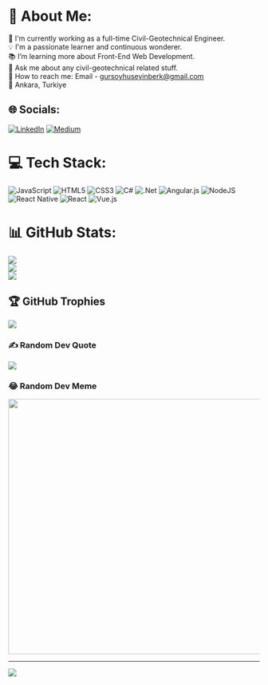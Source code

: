 # 💫 About Me:
👷 I'm currently working as a full-time Civil-Geotechnical Engineer.<br>💡  I'm a passionate learner and continuous wonderer.<br>📚 I’m learning more about Front-End Web Development.<br>💬 Ask me about any civil-geotechnical related stuff.<br>📧 How to reach me: Email - gursoyhuseyinberk@gmail.com<br>📍   Ankara, Turkiye


## 🌐 Socials:
[![LinkedIn](https://img.shields.io/badge/LinkedIn-%230077B5.svg?logo=linkedin&logoColor=white)](https://linkedin.com/in/hbgursoy) [![Medium](https://img.shields.io/badge/Medium-12100E?logo=medium&logoColor=white)](https://medium.com/@hbgursoy) 

# 💻 Tech Stack:
![JavaScript](https://img.shields.io/badge/javascript-%23323330.svg?style=flat&logo=javascript&logoColor=%23F7DF1E) ![HTML5](https://img.shields.io/badge/html5-%23E34F26.svg?style=flat&logo=html5&logoColor=white) ![CSS3](https://img.shields.io/badge/css3-%231572B6.svg?style=flat&logo=css3&logoColor=white) ![C#](https://img.shields.io/badge/c%23-%23239120.svg?style=flat&logo=c-sharp&logoColor=white) ![.Net](https://img.shields.io/badge/.NET-5C2D91?style=flat&logo=.net&logoColor=white) ![Angular.js](https://img.shields.io/badge/angular.js-%23E23237.svg?style=flat&logo=angularjs&logoColor=white) ![NodeJS](https://img.shields.io/badge/node.js-6DA55F?style=flat&logo=node.js&logoColor=white) ![React Native](https://img.shields.io/badge/react_native-%2320232a.svg?style=flat&logo=react&logoColor=%2361DAFB) ![React](https://img.shields.io/badge/react-%2320232a.svg?style=flat&logo=react&logoColor=%2361DAFB) ![Vue.js](https://img.shields.io/badge/vuejs-%2335495e.svg?style=flat&logo=vuedotjs&logoColor=%234FC08D)
# 📊 GitHub Stats:
![](https://github-readme-stats.vercel.app/api?username=hbgursoy&theme=dark&hide_border=false&include_all_commits=true&count_private=true)<br/>
![](https://github-readme-streak-stats.herokuapp.com/?user=hbgursoy&theme=dark&hide_border=false)<br/>
![](https://github-readme-stats.vercel.app/api/top-langs/?username=hbgursoy&theme=dark&hide_border=false&include_all_commits=true&count_private=true&layout=compact)

## 🏆 GitHub Trophies
![](https://github-profile-trophy.vercel.app/?username=hbgursoy&theme=radical&no-frame=true&no-bg=true&margin-w=4)

### ✍️ Random Dev Quote
![](https://quotes-github-readme.vercel.app/api?type=horizontal&theme=dark)

### 😂 Random Dev Meme
<img src="https://random-memer.herokuapp.com/" width="512px"/>

---
[![](https://visitcount.itsvg.in/api?id=hbgursoy&icon=5&color=12)](https://visitcount.itsvg.in)

<!-- Proudly created with GPRM ( https://gprm.itsvg.in ) -->
